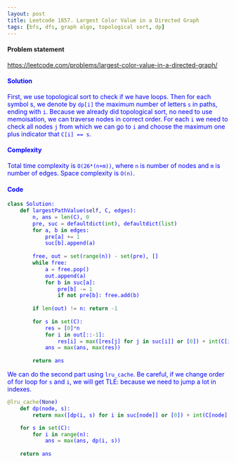 ```yaml
---
layout: post
title: Leetcode 1857. Largest Color Value in a Directed Graph
tags: [bfs, dfs, graph algo, topological sort, dp]
---
```


#### Problem statement

<a href="https://leetcode.com/problems/largest-color-value-in-a-directed-graph/"> <font color = blue>https://leetcode.com/problems/largest-color-value-in-a-directed-graph/

#### Solution
First, we use topological sort to check if we have loops. Then for each symbol s, we denote by `dp[i]` the maximum number of letters `s` in paths, ending with `i`. Because we already did topological sort, no need to use memoisation, we can traverse nodes in correct order. For each `i` we need to check all nodes `j` from which we can go to `i` and choose the maximum one plus indicator that `C[i] == s`.

#### Complexity
Total time complexity is `O(26*(n+m))`, where `n` is number of nodes and `m` is number of edges. Space complexity is `O(n)`.

#### Code
```python
class Solution:
    def largestPathValue(self, C, edges):
        n, ans = len(C), 0
        pre, suc = defaultdict(int), defaultdict(list)
        for a, b in edges:
            pre[a] += 1
            suc[b].append(a)
        
        free, out = set(range(n)) - set(pre), []
        while free:
            a = free.pop()
            out.append(a)
            for b in suc[a]:
                pre[b] -= 1
                if not pre[b]: free.add(b)
                    
        if len(out) != n: return -1
        
        for s in set(C):
            res = [0]*n
            for i in out[::-1]:
                res[i] = max([res[j] for j in suc[i]] or [0]) + int(C[i] == s)
            ans = max(ans, max(res))
        
        return ans
```

We can do the second part using `lru_cache`. Be careful, if we change order of for loop for `s` and `i`, we will get TLE: because we need to jump a lot in indexes.
```python
@lru_cache(None)
    def dp(node, s):
        return max([dp(i, s) for i in suc[node]] or [0]) + int(C[node] == s)  

    for s in set(C):
        for i in range(n):
            ans = max(ans, dp(i, s))
                
    return ans
```
